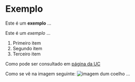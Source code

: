 # Exemplo

Este é um **exemplo** ...

Este é um *exemplo* ...

1. Primeiro item
2. Segundo item
3. Terceiro item

Como pode ser consultado em [página da UC](http://www.uc.pt)

Como se vê na imagem seguinte: ![imagem dum coelho](http://www.coellho.com) ...
